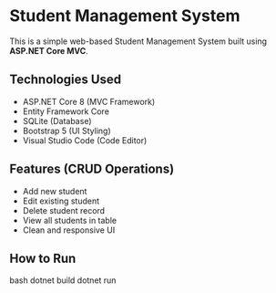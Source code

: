 #  Student Management System

This is a simple web-based Student Management System built using **ASP.NET Core MVC**.

##  Technologies Used

- ASP.NET Core 8 (MVC Framework)
- Entity Framework Core
- SQLite (Database)
- Bootstrap 5 (UI Styling)
- Visual Studio Code (Code Editor)

##  Features (CRUD Operations)

-  Add new student
-  Edit existing student
-  Delete student record
-  View all students in table
- Clean and responsive UI

##  How to Run

bash
dotnet build
dotnet run
